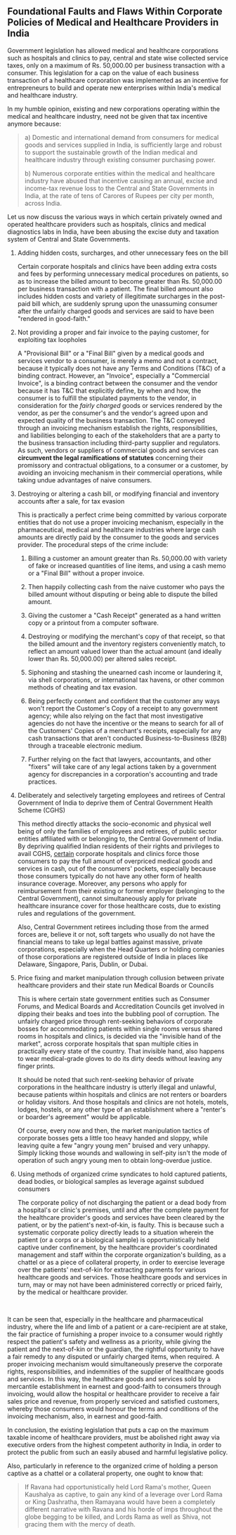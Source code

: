 ## Foundational Faults and Flaws Within Corporate Policies of Medical and Healthcare Providers in India  

Government legislation has allowed medical and healthcare corporations such as hospitals and clinics to pay, central and state wise collected service taxes, only on a maximum of Rs. 50,000.00 per business transaction with a consumer. This legislation for a cap on the value of each business transaction of a healthcare corporation was implemented as an incentive for entrepreneurs to build and operate new enterprises within India's medical and healthcare industry.  

In my humble opinion, existing and new corporations operating within the medical and healthcare industry, need not be given that tax incentive anymore because:  

>a) Domestic and international demand from consumers for medical goods and services supplied in India, is sufficiently large and robust to support the sustainable growth of the Indian medical and healthcare industry through existing consumer purchasing power.   
>
>b) Numerous corporate entities within the medical and healthcare industry have abused that incentive causing an annual, excise and income-tax revenue loss to the Central and State Governments in India, at the rate of tens of Carores of Rupees per city per month, across India. 

Let us now discuss the various ways in which certain privately owned and operated healthcare providers such as hospitals, clinics and medical diagnostics labs in India, have been abusing the excise duty and taxation system of Central and State Governments.  

1. Adding hidden costs, surcharges, and other unnecessary fees on the bill  

    Certain corporate hospitals and clinics have been adding extra costs and fees by performing unnecessary medical procedures on patients, so as to increase the billed amount to become greater than Rs. 50,000.00 per business transaction with a patient. The final billed amount also includes hidden costs and variety of illegitimate surcharges in the post-paid bill which, are suddenly sprung upon the unassuming consumer after the unfairly charged goods and services are said to have been "rendered in good-faith."  
	
1. Not providing a proper and fair invoice to the paying customer, for exploiting tax loopholes  

    A "Provisional Bill" or a "Final Bill" given by a medical goods and services vendor to a consumer, is merely a memo and not a contract, because it typically does not have any Terms and Conditions (T&C) of a binding contract. However, an "Invoice", especially a "Commercial Invoice", is a binding contract between the consumer and the vendor because it has T&C that explicitly define, by when and how, the consumer is to fulfill the stipulated payments to the vendor, in consideration for the *fairly charged* goods or services rendered by the vendor, as per the consumer's and the vendor's agreed upon and expected quality of the business transaction. The T&C conveyed through an invoicing mechanism establish the rights, responsibilities, and liabilities belonging to each of the stakeholders that are a party to the business transaction including third-party supplier and regulators. As such, vendors or suppliers of commercial goods and services can **circumvent the legal ramifications of statutes** concerning their promissory and contractual obligations, to a consumer or a customer, by avoiding an invoicing mechanism in their commercial operations, while taking undue advantages of naive consumers.  
	
1. Destroying or altering a cash bill, or modifying financial and inventory accounts after a sale, for tax evasion  

	This is practically a perfect crime being committed by various corporate entities that do not use a proper invoicing mechanism, especially in the pharmaceutical, medical and healthcare industries where large cash amounts are directly paid by the consumer to the goods and services provider. The procedural steps of the crime include: 

	1. Billing a customer an amount greater than Rs. 50,000.00 with variety of fake or increased quantities of line items, and using a cash memo or a "Final Bill" without a proper invoice.  
	
	1. Then happily collecting cash from the naive customer who pays the billed amount without disputing or being able to dispute the billed amount.  
	
	1. Giving the customer a "Cash Receipt" generated as a hand written copy or a printout from a computer software.  
	
	1. Destroying or modifying the merchant's copy of that receipt, so that the billed amount and the inventory registers conveniently match, to reflect an amount valued lower than the actual amount (and ideally lower than Rs. 50,000.00) per altered sales receipt.  
	
	1. Siphoning and stashing the unearned cash income or laundering it, via shell corporations, or international tax havens, or other common methods of cheating and tax evasion.  
	
	1. Being perfectly content and confident that the customer any ways won't report the Customer's Copy of a receipt to any government agency; while also relying on the fact that most investigative agencies do not have the incentive or the means to search for all of the Customers' Copies of a merchant's receipts, especially for any cash transactions that aren't conducted Business-to-Business (B2B) through a traceable electronic medium.  
	
	1. Further relying on the fact that lawyers, accountants, and other "fixers" will take care of any legal actions taken by a government agency for discrepancies in a corporation's accounting and trade practices.  
	
1. Deliberately and selectively targeting employees and retirees of Central Government of India to deprive them of Central Government Health Scheme (CGHS)

	This method directly attacks the socio-economic and physical well being of only the families of employees and retirees, of public sector entities affiliated with or belonging to, the Central Government of India. By depriving qualified Indian residents of their rights and privileges to avail CGHS, <ins>certain</ins> corporate hospitals and clinics force those consumers to pay the full amount of overpriced medical goods and services in cash, out of the consumers' pockets, especially because those consumers typically do not have any other form of health insurance coverage. Moreover, any persons who apply for reimbursement from their existing or former employer (belonging to the Central Government), cannot simultaneously apply for private healthcare insurance cover for those healthcare costs, due to existing rules and regulations of the government. 
	
	Also, Central Government retirees including those from the armed forces are, believe it or not, soft targets who usually do not have the financial means to take up legal battles against massive, private corporations, especially when the Head Quarters or holding companies of those corporations are registered outside of India in places like Delaware, Singapore, Paris, Dublin, or Dubai.  
	
1. Price fixing and market manipulation through collusion between private healthcare providers and their state run Medical Boards or Councils 

	This is where certain state government entities such as Consumer Forums, and Medical Boards and Accreditation Councils get involved in dipping their beaks and toes into the bubbling pool of corruption. The unfairly charged price through rent-seeking behaviors of corporate bosses for accommodating patients within single rooms versus shared rooms in hospitals and clinics, is decided via the "invisible hand of the market", across corporate hospitals that span multiple cities in practically every state of the country. That invisible hand, also happens to wear medical-grade gloves to do its dirty deeds without leaving any finger prints. 
	
	It should be noted that such rent-seeking behavior of private corporations in the healthcare industry is utterly illegal and unlawful, because patients within hospitals and clinics are not renters or boarders or holiday visitors. And those hospitals and clinics are not hotels, motels, lodges, hostels, or any other type of an establishment where a "renter's or boarder's agreement" would be applicable. 
	
	Of course, every now and then, the market manipulation tactics of corporate bosses gets a little too heavy handed and sloppy, while leaving quite a few "angry young men" bruised and very unhappy. Simply licking those wounds and wallowing in self-pity isn't the mode of operation of such angry young men to obtain long-overdue justice. 
	
1. Using methods of organized crime syndicates to hold captured patients, dead bodies, or biological samples as leverage against subdued consumers  

    The corporate policy of not discharging the patient or a dead body from a hospital's or clinic's premises, until and after the complete payment for the healthcare provider's goods and services have been cleared by the patient, or by the patient's next-of-kin, is faulty. This is because such a systematic corporate policy directly leads to a situation wherein the patient (or a corps or a biological sample) is opportunistically held captive under confinement, by the healthcare provider's coordinated management and staff within the corporate organization's building, as a chattel or as a piece of collateral property, in order to exercise leverage over the patients' next-of-kin for extracting payments for various healthcare goods and services. Those healthcare goods and services in turn, may or may not have been administered correctly or priced fairly, by the medical or healthcare provider.  
	
<br>
	
It can be seen that, especially in the healthcare and pharmaceutical industry, where the life and limb of a patient or a care-recipient are at stake, the fair practice of furnishing a proper invoice to a consumer would rightly respect the patient's safety and wellness as a priority, while giving the patient and the next-of-kin or the guardian, the rightful opportunity to have a fair remedy to any disputed or unfairly charged items, when required. A proper invoicing mechanism would simultaneously preserve the corporate rights, responsibilities, and indemnities of the supplier of healthcare goods and services. In this way, the healthcare goods and services sold by a mercantile establishment in earnest and good-faith to consumers through invoicing, would allow the hospital or healthcare provider to receive a fair sales price and revenue, from properly serviced and satisfied customers, whereby those consumers would honour the terms and conditions of the invoicing mechanism, also, in earnest and good-faith. 

In conclusion, the existing legislation that puts a cap on the maximum taxable income of healthcare providers, must be abolished right away via executive orders from the highest competent authority in India, in order to protect the public from such an easily abused and harmful legislative policy. 

Also, particularly in reference to the organized crime of holding a person captive as a chattel or a collateral property, one ought to know that:  

>If Ravana had opportunistically held Lord Rama's mother, Queen Kaushalya as captive, to gain any kind of a leverage over Lord Rama or King Dashratha, then Ramayana would have been a completely different narrative with Ravana and his horde of imps throughout the globe begging to be killed, and Lords Rama as well as Shiva, not gracing them with the mercy of death.  